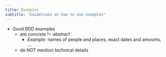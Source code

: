 ```yaml
---
title: Examples
subtitle: "Guidelines on how to use examples"
---
```


* Good BDD examples
  * are *concrete* != *abstract*
    * _Example:_ names of people and places, exact dates and amounts, ...
  * do NOT mention technical details
